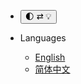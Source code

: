 * <button id='dark-mode-btn' onclick="changeDarkMode();"> 🌓 ⇄ 💡 </button>

* Languages
    * [English](../en/#/README.md)
    * [简体中文](../zh-Hans/#/README.md)